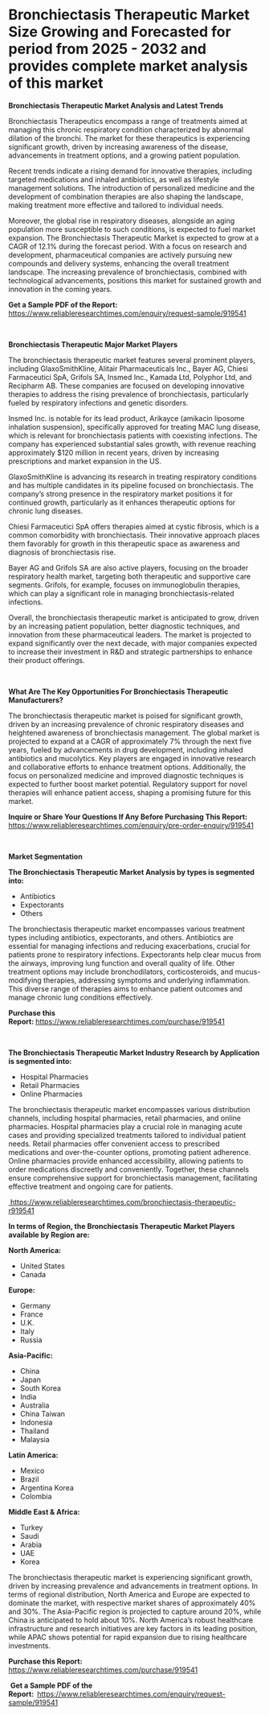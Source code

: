 <p><h1>Bronchiectasis Therapeutic Market Size Growing and Forecasted for period from 2025 - 2032 and provides complete market analysis of this market</h1></p><p><strong>Bronchiectasis Therapeutic Market Analysis and Latest Trends</strong></p>
<p><p>Bronchiectasis Therapeutics encompass a range of treatments aimed at managing this chronic respiratory condition characterized by abnormal dilation of the bronchi. The market for these therapeutics is experiencing significant growth, driven by increasing awareness of the disease, advancements in treatment options, and a growing patient population.</p><p>Recent trends indicate a rising demand for innovative therapies, including targeted medications and inhaled antibiotics, as well as lifestyle management solutions. The introduction of personalized medicine and the development of combination therapies are also shaping the landscape, making treatment more effective and tailored to individual needs.</p><p>Moreover, the global rise in respiratory diseases, alongside an aging population more susceptible to such conditions, is expected to fuel market expansion. The Bronchiectasis Therapeutic Market is expected to grow at a CAGR of 12.1% during the forecast period. With a focus on research and development, pharmaceutical companies are actively pursuing new compounds and delivery systems, enhancing the overall treatment landscape. The increasing prevalence of bronchiectasis, combined with technological advancements, positions this market for sustained growth and innovation in the coming years.</p></p>
<p><strong>Get a Sample PDF of the Report:&nbsp;</strong> <a href="https://www.reliableresearchtimes.com/enquiry/request-sample/919541?utm_campaign=3026&utm_medium=2&utm_source=Github&utm_content=ia&utm_term=18042025&utm_id=bronchiectasis-therapeutic">https://www.reliableresearchtimes.com/enquiry/request-sample/919541</a></p>
<p>&nbsp;</p>
<p><strong>Bronchiectasis Therapeutic Major Market Players</strong></p>
<p><p>The bronchiectasis therapeutic market features several prominent players, including GlaxoSmithKline, Alitair Pharmaceuticals Inc., Bayer AG, Chiesi Farmaceutici SpA, Grifols SA, Insmed Inc., Kamada Ltd, Polyphor Ltd, and Recipharm AB. These companies are focused on developing innovative therapies to address the rising prevalence of bronchiectasis, particularly fueled by respiratory infections and genetic disorders.</p><p>Insmed Inc. is notable for its lead product, Arikayce (amikacin liposome inhalation suspension), specifically approved for treating MAC lung disease, which is relevant for bronchiectasis patients with coexisting infections. The company has experienced substantial sales growth, with revenue reaching approximately $120 million in recent years, driven by increasing prescriptions and market expansion in the US.</p><p>GlaxoSmithKline is advancing its research in treating respiratory conditions and has multiple candidates in its pipeline focused on bronchiectasis. The company’s strong presence in the respiratory market positions it for continued growth, particularly as it enhances therapeutic options for chronic lung diseases.</p><p>Chiesi Farmaceutici SpA offers therapies aimed at cystic fibrosis, which is a common comorbidity with bronchiectasis. Their innovative approach places them favorably for growth in this therapeutic space as awareness and diagnosis of bronchiectasis rise.</p><p>Bayer AG and Grifols SA are also active players, focusing on the broader respiratory health market, targeting both therapeutic and supportive care segments. Grifols, for example, focuses on immunoglobulin therapies, which can play a significant role in managing bronchiectasis-related infections.</p><p>Overall, the bronchiectasis therapeutic market is anticipated to grow, driven by an increasing patient population, better diagnostic techniques, and innovation from these pharmaceutical leaders. The market is projected to expand significantly over the next decade, with major companies expected to increase their investment in R&D and strategic partnerships to enhance their product offerings.</p></p>
<p>&nbsp;</p>
<p><strong>What Are The Key Opportunities For Bronchiectasis Therapeutic Manufacturers?</strong></p>
<p><p>The bronchiectasis therapeutic market is poised for significant growth, driven by an increasing prevalence of chronic respiratory diseases and heightened awareness of bronchiectasis management. The global market is projected to expand at a CAGR of approximately 7% through the next five years, fueled by advancements in drug development, including inhaled antibiotics and mucolytics. Key players are engaged in innovative research and collaborative efforts to enhance treatment options. Additionally, the focus on personalized medicine and improved diagnostic techniques is expected to further boost market potential. Regulatory support for novel therapies will enhance patient access, shaping a promising future for this market.</p></p>
<p><strong>Inquire or Share Your Questions If Any Before Purchasing This Report:</strong> <a href="https://www.reliableresearchtimes.com/enquiry/pre-order-enquiry/919541?utm_campaign=3026&utm_medium=2&utm_source=Github&utm_content=ia&utm_term=18042025&utm_id=bronchiectasis-therapeutic">https://www.reliableresearchtimes.com/enquiry/pre-order-enquiry/919541</a></p>
<p>&nbsp;</p>
<p><strong>Market Segmentation</strong></p>
<p><strong>The Bronchiectasis Therapeutic Market Analysis by types is segmented into:</strong></p>
<p><ul><li>Antibiotics</li><li>Expectorants</li><li>Others</li></ul></p>
<p><p>The bronchiectasis therapeutic market encompasses various treatment types including antibiotics, expectorants, and others. Antibiotics are essential for managing infections and reducing exacerbations, crucial for patients prone to respiratory infections. Expectorants help clear mucus from the airways, improving lung function and overall quality of life. Other treatment options may include bronchodilators, corticosteroids, and mucus-modifying therapies, addressing symptoms and underlying inflammation. This diverse range of therapies aims to enhance patient outcomes and manage chronic lung conditions effectively.</p></p>
<p><strong>Purchase this Report:&nbsp;</strong><a href="https://www.reliableresearchtimes.com/purchase/919541?utm_campaign=3026&utm_medium=2&utm_source=Github&utm_content=ia&utm_term=18042025&utm_id=bronchiectasis-therapeutic">https://www.reliableresearchtimes.com/purchase/919541</a></p>
<p>&nbsp;</p>
<p><strong>The Bronchiectasis Therapeutic Market Industry Research by Application is segmented into:</strong></p>
<p><ul><li>Hospital Pharmacies</li><li>Retail Pharmacies</li><li>Online Pharmacies</li></ul></p>
<p><p>The bronchiectasis therapeutic market encompasses various distribution channels, including hospital pharmacies, retail pharmacies, and online pharmacies. Hospital pharmacies play a crucial role in managing acute cases and providing specialized treatments tailored to individual patient needs. Retail pharmacies offer convenient access to prescribed medications and over-the-counter options, promoting patient adherence. Online pharmacies provide enhanced accessibility, allowing patients to order medications discreetly and conveniently. Together, these channels ensure comprehensive support for bronchiectasis management, facilitating effective treatment and ongoing care for patients.</p></p>
<p><a href="https://www.reliableresearchtimes.com/bronchiectasis-therapeutic-r919541?utm_campaign=3026&utm_medium=2&utm_source=Github&utm_content=ia&utm_term=18042025&utm_id=bronchiectasis-therapeutic">&nbsp;https://www.reliableresearchtimes.com/bronchiectasis-therapeutic-r919541</a></p>
<p><strong>In terms of Region, the Bronchiectasis Therapeutic Market Players available by Region are:</strong></p>
<p>
    <p> <strong> North America: </strong>
        <ul>
            <li>United States</li>
            <li>Canada</li>
        </ul>
        </p> 
    <p> <strong> Europe: </strong>
        <ul>
            <li>Germany</li>
            <li>France</li>
            <li>U.K.</li>
            <li>Italy</li>
            <li>Russia</li>
        </ul>
        </p> 
    <p> <strong> Asia-Pacific: </strong>
        <ul>
            <li>China</li>
            <li>Japan</li>
            <li>South Korea</li>
            <li>India</li>
            <li>Australia</li>
            <li>China Taiwan</li>
            <li>Indonesia</li>
            <li>Thailand</li>
            <li>Malaysia</li>
        </ul>
        </p> 
    <p> <strong> Latin America: </strong>
        <ul>
            <li>Mexico</li>
            <li>Brazil</li>
            <li>Argentina Korea</li>
            <li>Colombia</li>
        </ul>
        </p> 
    <p> <strong> Middle East & Africa: </strong>
        <ul>
            <li>Turkey</li>
            <li>Saudi</li>
            <li>Arabia</li>
            <li>UAE</li>
            <li>Korea</li>
        </ul>
    </p>
    </p>
<p><p>The bronchiectasis therapeutic market is experiencing significant growth, driven by increasing prevalence and advancements in treatment options. In terms of regional distribution, North America and Europe are expected to dominate the market, with respective market shares of approximately 40% and 30%. The Asia-Pacific region is projected to capture around 20%, while China is anticipated to hold about 10%. North America’s robust healthcare infrastructure and research initiatives are key factors in its leading position, while APAC shows potential for rapid expansion due to rising healthcare investments.</p></p>
<p><strong>Purchase this Report: </strong><a href="https://www.reliableresearchtimes.com/purchase/919541?utm_campaign=3026&utm_medium=2&utm_source=Github&utm_content=ia&utm_term=18042025&utm_id=bronchiectasis-therapeutic">https://www.reliableresearchtimes.com/purchase/919541</a></p>
<p>&nbsp;<strong>Get a Sample PDF of the Report:&nbsp;&nbsp;</strong><a href="https://www.reliableresearchtimes.com/enquiry/request-sample/919541?utm_campaign=3026&utm_medium=2&utm_source=Github&utm_content=ia&utm_term=18042025&utm_id=bronchiectasis-therapeutic">https://www.reliableresearchtimes.com/enquiry/request-sample/919541</a></p>
<p><strong></strong></p>
<p><p></p><p></p><p></p></p>